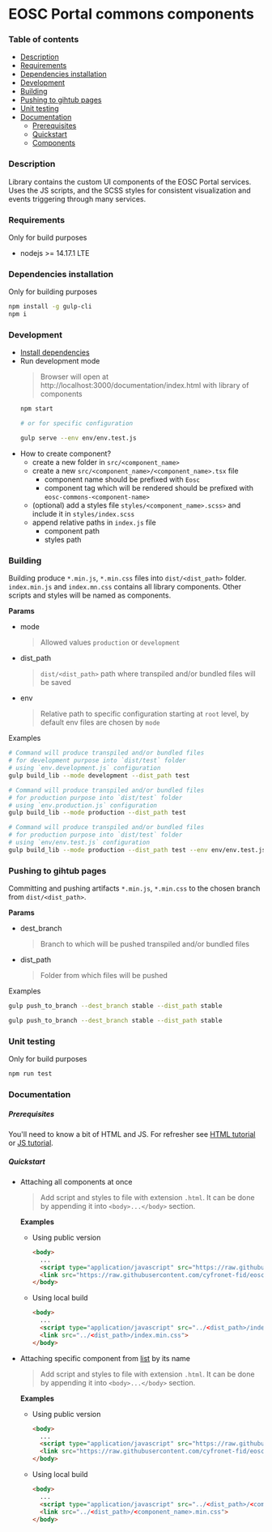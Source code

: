 # EOSC Portal commons components

### Table of contents
- [Description](#description)
- [Requirements](#requirements)
- [Dependencies installation](#dependencies-installation)
- [Development](#development)
- [Building](#building)
- [Pushing to gihtub pages](#pushing-to-gihtub-pages)
- [Unit testing](#unit-testing)
- [Documentation](#documentation)
  - [Prerequisites](#prerequisites)
  - [Quickstart](#quickstart)
  - [Components](https://cyfronet-fid.github.io/eosc-portal-commons-components/)

### Description
Library contains the custom UI components of the EOSC Portal services. 
Uses the JS scripts, and the SCSS styles for consistent visualization and events triggering through many services.

### Requirements
Only for build purposes
- nodejs >= 14.17.1 LTE

### Dependencies installation
Only for building purposes

```bash
npm install -g gulp-cli
npm i
```

### Development
- [Install dependencies](#dependencies-installation)
- Run development mode
  > Browser will open at http://localhost:3000/documentation/index.html with library of components
  ```bash
  npm start
  
  # or for specific configuration
  
  gulp serve --env env/env.test.js
  ```
- How to create component?
  - create a new folder in `src/<component_name>`
  - create a new `src/<component_name>/<component_name>.tsx` file
      - component name should be prefixed with `Eosc`
      - component tag which will be rendered should be prefixed with `eosc-commons-<component-name>`
  - (optional) add a styles file `styles/<component_name>.scss>` and include it in `styles/index.scss` 
  - append relative paths in `index.js` file
    - component path
    - styles path

### Building
Building produce `*.min.js`, `*.min.css` files into `dist/<dist_path>` folder.
`index.min.js` and `index.mn.css` contains all library components. 
Other scripts and styles will be named as components.

**Params**
- mode
  > Allowed values `production` or `development`
- dist_path
  > `dist/<dist_path>` path where transpiled and/or bundled files will be saved
- env
  > Relative path to specific configuration starting at `root` level, 
  > by default env files are chosen by `mode`

Examples
```bash
# Command will produce transpiled and/or bundled files 
# for development purpose into `dist/test` folder
# using `env.development.js` configuration
gulp build_lib --mode development --dist_path test
```

```bash
# Command will produce transpiled and/or bundled files 
# for production purpose into `dist/test` folder
# using `env.production.js` configuration
gulp build_lib --mode production --dist_path test
```

```bash
# Command will produce transpiled and/or bundled files 
# for production purpose into `dist/test` folder
# using `env/env.test.js` configuration
gulp build_lib --mode production --dist_path test --env env/env.test.js
```

### Pushing to gihtub pages
Committing and pushing artifacts `*.min.js`, `*.min.css` to the chosen branch
from `dist/<dist_path>`.

**Params**
- dest_branch
  > Branch to which will be pushed transpiled and/or bundled files
- dist_path
  > Folder from which files will be pushed
  
Examples
```bash
gulp push_to_branch --dest_branch stable --dist_path stable
```

```bash
gulp push_to_branch --dest_branch stable --dist_path stable
```

### Unit testing
Only for build purposes

```bash
npm run test
```

### Documentation
##### Prerequisites
You'll need to know a bit of HTML and JS. 
For refresher see [HTML tutorial](https://www.w3schools.com/html/) or [JS tutorial](https://www.w3schools.com/js/default.asp).

##### Quickstart
- Attaching all components at once
  > Add script and styles to file with extension `.html`. It can be done by appending it into `<body>...</body>` section.
  
  **Examples**
  
  - Using public version
    ```html
    <body>
      ...
      <script type="application/javascript" src="https://raw.githubusercontent.com/cyfronet-fid/eosc-portal-commons-components/stable/index.min.js"></script>
      <link src="https://raw.githubusercontent.com/cyfronet-fid/eosc-portal-commons-components/stable/index.min.css">
    </body>
    ```
  
  - Using local build
    ```html
    <body>
      ...
      <script type="application/javascript" src="../<dist_path>/index.min.js"></script>
      <link src="../<dist_path>/index.min.css">
    </body>
    ```

- Attaching specific component from [list](https://cyfronet-fid.github.io/eosc-portal-common-components)
  by its name
  > Add script and styles to file with extension `.html`. It can be done by appending it into `<body>...</body>` section.
  
  **Examples**
  
  - Using public version
    ```html
    <body>
      ...
      <script type="application/javascript" src="https://raw.githubusercontent.com/cyfronet-fid/eosc-portal-commons-components/stable/<component-name>.min.js"></script>
      <link src="https://raw.githubusercontent.com/cyfronet-fid/eosc-portal-commons-components/stable/<component-name>.min.css">
    </body>
    ```
  
  - Using local build
    ```html
    <body>
      ...
      <script type="application/javascript" src="../<dist_path>/<component-name>.min.js"></script>
      <link src="../<dist_path>/<component_name>.min.css">
    </body>
    ```
